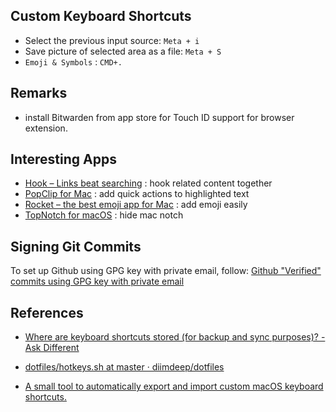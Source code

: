 ## Custom Keyboard Shortcuts

- Select the previous input source: `Meta + i`
- Save picture of selected area as a file: `Meta + S`
- `Emoji & Symbols` : `CMD+.`

## Remarks

- install Bitwarden from app store for Touch ID support for browser extension.

## Interesting Apps

- [Hook – Links beat searching](https://hookproductivity.com/) : hook related content together
- [PopClip for Mac](https://pilotmoon.com/popclip/) : add quick actions to highlighted text
- [Rocket – the best emoji app for Mac](https://matthewpalmer.net/rocket/) : add emoji easily
- [TopNotch for macOS](https://topnotch.app/) : hide mac notch

## Signing Git Commits

To set up Github using GPG key with private email, follow:
[Github "Verified" commits using GPG key with private email](https://gist.github.com/nitrocode/bc62b6e86d1bd8c3acf9cb83caab3883)

## References

- [Where are keyboard shortcuts stored (for backup and sync purposes)? - Ask Different](https://apple.stackexchange.com/questions/87619/where-are-keyboard-shortcuts-stored-for-backup-and-sync-purposes)

- [dotfiles/hotkeys.sh at master · diimdeep/dotfiles](https://github.com/diimdeep/dotfiles/blob/master/osx/configure/hotkeys.sh)

- [A small tool to automatically export and import custom macOS keyboard shortcuts.](https://gist.github.com/miclf/bf4b0cb6de9ead726197db7ed3d937b5)
